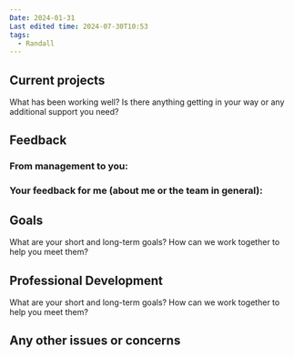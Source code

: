 ```yaml
---
Date: 2024-01-31
Last edited time: 2024-07-30T10:53
tags:
  - Randall
---
```

## Current projects

What has been working well? Is there anything getting in your way or any additional support you need?

  

## Feedback

### From management to you:

### Your feedback for me (about me or the team in general):

  

## Goals

What are your short and long-term goals? How can we work together to help you meet them?

  

## Professional Development

What are your short and long-term goals? How can we work together to help you meet them?

  

## Any other issues or concerns
